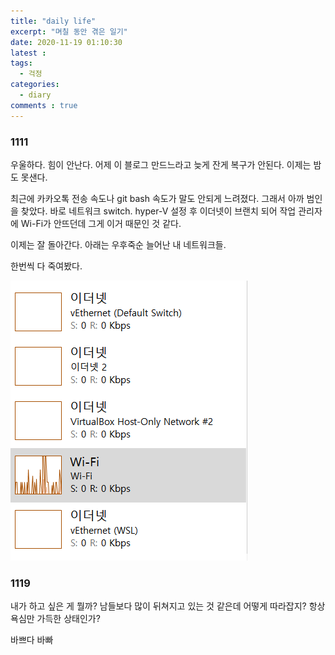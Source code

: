 ```yaml
---
title: "daily life"
excerpt: "며칠 동안 겪은 일기"
date: 2020-11-19 01:10:30
latest : 
tags:
  - 걱정
categories:
  - diary
comments : true
---
```


### 1111

우울하다. 힘이 안난다. 어제 이 블로그 만드느라고 늦게 잔게 복구가 안된다. 이제는 밤도 못샌다.

최근에 카카오톡 전송 속도나 git bash 속도가 말도 안되게 느려졌다. 그래서 아까 범인을 찾았다. 바로 네트워크 switch.
hyper-V 설정 후 이더넷이 브랜치 되어 작업 관리자에 Wi-Fi가 안뜨던데 그게 이거 때문인 것 같다.

이제는 잘 돌아간다. 아래는 우후죽순 늘어난 내 네트워크들.

한번씩 다 죽여봤다.

![네트워크](assets/images/posts/networklist.png)

### 1119

내가 하고 싶은 게 뭘까? 남들보다 많이 뒤쳐지고 있는 것 같은데 어떻게 따라잡지?
항상 욕심만 가득한 상태인가?

바쁘다 바빠
